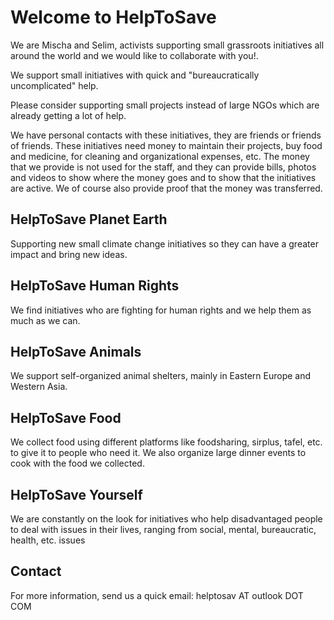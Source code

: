 # Welcome to HelpToSave

We are Mischa and Selim, activists supporting small grassroots initiatives all around the world and we would like to collaborate with you!. 

We support small initiatives with quick and "bureaucratically uncomplicated" help.

Please consider supporting small projects instead of large NGOs which are already getting a lot of help. 

We have personal contacts with these initiatives, they are friends or friends of friends. These initiatives need money to maintain their projects, buy food and medicine, for cleaning and organizational expenses, etc. The money that we provide is not used for the staff, and they can provide bills, photos and videos to show where the money goes and to show that the initiatives are active. We of course also provide proof that the money was transferred.


## HelpToSave Planet Earth
Supporting new small climate change initiatives so they can have a greater impact and bring new ideas.

## HelpToSave Human Rights
We find initiatives who are fighting for human rights and we help them as much as we can.

## HelpToSave Animals
We support self-organized animal shelters, mainly in Eastern Europe and Western Asia. 

## HelpToSave Food
We collect food using different platforms like foodsharing, sirplus, tafel, etc. to give it to people who need it. We also organize large dinner events to cook with the food we collected.

## HelpToSave Yourself
We are constantly on the look for initiatives who help disadvantaged people to deal with issues in their lives, ranging from social, mental, bureaucratic, health, etc. issues

## Contact
For more information, send us a quick email: helptosav AT outlook DOT COM
